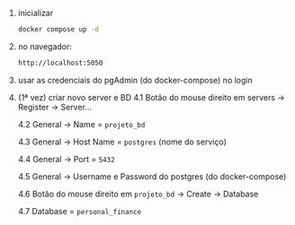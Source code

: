 1. inicializar

    ```sh
    docker compose up -d
    ```

2. no navegador:

    ```sh
    http://localhost:5050
    ```

3. usar as credenciais do pgAdmin (do docker-compose) no login

4. (1ª vez) criar novo server e BD
    4.1 Botão do mouse direito em servers -> Register -> Server...

    4.2 General -> Name = `projeto_bd`

    4.3 General -> Host Name = `postgres` (nome do serviço)

    4.4 General -> Port = `5432`
    
    4.5 General -> Username e Password do postgres (do docker-compose)

    4.6 Botão do mouse direito em `projeto_bd` -> Create -> Database

    4.7 Database = `personal_finance`
